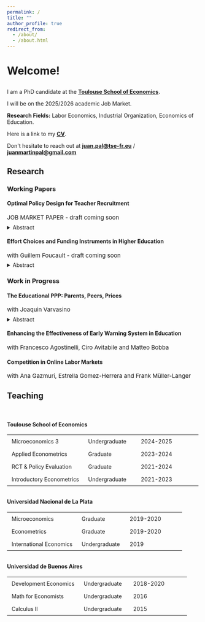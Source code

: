 ```yaml
---
permalink: /
title: ""
author_profile: true
redirect_from: 
  - /about/
  - /about.html
---
```



<h1><span class="highlighted">Welcome!</span></h1>

<p style="margin-bottom:0.75cm;">
</p>

I am a PhD candidate at the [**Toulouse School of Economics**](https://www.tse-fr.eu/). 

I will be on the 2025/2026 academic Job Market.

<span class="highlighted">**Research Fields:**</span> Labor Economics, Industrial Organization, Economics of Education.

Here is a link to my <a href="/files/pal-cv.pdf" target="_blank" rel="noopener noreferrer"><b>CV</b></a>.

Don't hesitate to reach out at [**juan.pal@tse-fr.eu**](mailto:juan.pal@tse-fr.eu) / [**juanmartinpal@gmail.com**](mailto:juanmartinpal@gmail.com) 





## <span class="highlighted">Research</span>



### <span class="highlighted">Working Papers</span>


#### Optimal Policy Design for Teacher Recruitment
<p style="margin-bottom: 0.5em; font-size:15px">JOB MARKET PAPER - draft coming soon</p>

<details>

<summary>Abstract</summary>

<span style="font-size:14px; max-width:700px; display:block; text-align: justify; line-height: 1.5;">This paper studies the design of higher education policies targeted at improving teacher recruitment. I leverage the introduction of a policy in Chile that aimed to raise teacher quality by crowding-in higher performing students into Education programs, while crowding-out the lower-performing ones. Exploiting the sharp assignment rule I estimate that, at the threshold, enrollment of high performing students at teacher colleges increased by 42%, with low-income students coming disproportionately from non-enrollment. The policy generated a positive composition effect of 0.25SD in test scores, which lead to an increase in 0.11SD in Teacher Value Added and 0.12SD in Teaching Skills. I develop a general equilibrium model of the higher education market. In doing so, I present a novel method for solving discrete-continuous games in large markets. Counterfactual simulations show that alternative policies can improve the distribution of students that enroll in Education programs. The distribution of college quality limits the impact on Teacher Value Added, while Targeting the policy to low-income students can yield further gains at no additional cost.</span>

</details>


#### Effort Choices and Funding Instruments in Higher Education
<p style="margin-bottom: 0.5em; font-size:15px">with Guillem Foucault - draft coming soon</p>

<details>

<summary>Abstract</summary>

<span style="font-size:14px; max-width:700px; display:block; text-align: justify; line-height: 1.5;"> This paper examines the effects of Free College policies on student enrollment and academic performance, with a focus on the 2016 Chilean reform that granted tuition-free higher education to students from the lowest five income deciles. Using a difference-in-differences approach, we find that Free College increased enrollment and persistence in higher education but had modest effects on graduation and dropout rates. To disentangle the role of student effort from selection effects, we develop a structural model in which students choose effort levels in response to financial incentives. Our results highlight that while Free College expands access, it may also weaken performance incentives due to the removal of academic progress requirements. Counterfactual simulations suggest that alternative funding mechanisms could improve both access and academic outcomes by balancing affordability and incentives for effort. </span>

</details>


### <span class="highlighted">Work in Progress</span>


#### The Educational PPP: Parents, Peers, Prices
<p style="margin-bottom: 0.5em; font-size:15px">with Joaquin Varvasino</p>

<details>

<summary>Abstract</summary>

<span style="font-size:14px; max-width:700px; display:block; text-align: justify; line-height: 1.5;"> This paper studies the roles of financial constraints and information frictions in enrollment and progression in higher education. Our results show that subsidies increase university access, peers enhance enrollment and match quality, and parental exposure to university causally affects children’s university enrollment. We build a dynamic structural model that quantifies these mechanisms and evaluates equity-oriented education policies.</span>

</details>

#### Enhancing the Effectiveness of Early Warning System in Education
<p style="margin-bottom: 0.5em; font-size:15px">with Francesco Agostinelli, Ciro Avitabile and Matteo Bobba</p>

#### Competition in Online Labor Markets
<p style="margin-bottom: 0.5em; font-size:15px">with Ana Gazmuri, Estrella Gomez-Herrera and Frank Müller-Langer</p>




## <span class="highlighted">Teaching</span>

<br>

<style>
.responsive-table {
  width: 100%;
  max-width: 500px;
  border-collapse: collapse;
  table-layout: fixed;
  margin-bottom: 32px;
  border: none;
}
.responsive-table th, 
.responsive-table td {
  border: none !important;
  padding-right: 40px;
  font-size: 14px;
}

/* Responsive font size and width for small screens */
@media (max-width: 500px) {
  .responsive-table {
    max-width: 100%;
  }
}

@media (max-width: 500px) {
  .responsive-table th, 
  .responsive-table td {
    font-size: 13px;
    padding-right: 10px;
  }
}

@media (max-width: 400px) {
  .responsive-table th, 
  .responsive-table td {
    font-size: 12px;
    padding-right: 5px;
  }
}

@media (max-width: 500px) {
  .responsive-table col {
    width: auto !important;
  }
}

</style>




<!-- Toulouse School of Economics -->
<h4>Toulouse School of Economics</h4>
<table class="responsive-table" style="border-collapse:collapse;table-layout:fixed;margin-bottom:32px;">
  <colgroup>
    <col style="width:40%;">
    <col style="width:27.5%;">
    <col style="width:32.5%;">
  </colgroup>
  <tbody>
    <tr>
      <td style="border:1px solid #ccc;padding:8px 12px;text-align:left;vertical-align:top;">Microeconomics 3</td>
      <td style="border:1px solid #ccc;padding:8px 12px;text-align:left;vertical-align:top;">Undergraduate</td>
      <td style="border:1px solid #ccc;padding:8px 12px;text-align:left;vertical-align:top;">2024-2025</td>
    </tr>
    <tr>
      <td style="border:1px solid #ccc;padding:8px 12px;text-align:left;vertical-align:top;">Applied Econometrics</td>
      <td style="border:1px solid #ccc;padding:8px 12px;text-align:left;vertical-align:top;">Graduate</td>
      <td style="border:1px solid #ccc;padding:8px 12px;text-align:left;vertical-align:top;">2023-2024</td>
    </tr>
    <tr>
      <td style="border:1px solid #ccc;padding:8px 12px;text-align:left;vertical-align:top;">RCT &amp; Policy Evaluation</td>
      <td style="border:1px solid #ccc;padding:8px 12px;text-align:left;vertical-align:top;">Graduate</td>
      <td style="border:1px solid #ccc;padding:8px 12px;text-align:left;vertical-align:top;">2021-2024</td>
    </tr>
    <tr>
      <td style="border:1px solid #ccc;padding:8px 12px;text-align:left;vertical-align:top;">Introductory Econometrics</td>
      <td style="border:1px solid #ccc;padding:8px 12px;text-align:left;vertical-align:top;">Undergraduate</td>
      <td style="border:1px solid #ccc;padding:8px 12px;text-align:left;vertical-align:top;">2021-2023</td>
    </tr>
  </tbody>
</table>

<!-- Universidad Nacional de La Plata -->
<h4>Universidad Nacional de La Plata</h4>
<table class="responsive-table" style="border-collapse:collapse;table-layout:fixed;margin-bottom:32px;">
  <colgroup>
    <col style="width:40%;">
    <col style="width:27.5%;">
    <col style="width:32.5%;">
  </colgroup>
  <tbody>
    <tr>
      <td style="border:1px solid #ccc;padding:8px 12px;text-align:left;vertical-align:top;">Microeconomics</td>
      <td style="border:1px solid #ccc;padding:8px 12px;text-align:left;vertical-align:top;">Graduate</td>
      <td style="border:1px solid #ccc;padding:8px 12px;text-align:left;vertical-align:top;">2019-2020</td>
    </tr>
    <tr>
      <td style="border:1px solid #ccc;padding:8px 12px;text-align:left;vertical-align:top;">Econometrics</td>
      <td style="border:1px solid #ccc;padding:8px 12px;text-align:left;vertical-align:top;">Graduate</td>
      <td style="border:1px solid #ccc;padding:8px 12px;text-align:left;vertical-align:top;">2019-2020</td>
    </tr>
    <tr>
      <td style="border:1px solid #ccc;padding:8px 12px;text-align:left;vertical-align:top;">International Economics</td>
      <td style="border:1px solid #ccc;padding:8px 12px;text-align:left;vertical-align:top;">Undergraduate</td>
      <td style="border:1px solid #ccc;padding:8px 12px;text-align:left;vertical-align:top;">2019</td>
    </tr>
  </tbody>
</table>

<!-- Universidad de Buenos Aires -->
<h4>Universidad de Buenos Aires</h4>
<table class="responsive-table" style="border-collapse:collapse;table-layout:fixed;margin-bottom:32px;">
  <colgroup>
    <col style="width:40%;">
    <col style="width:27.5%;">
    <col style="width:32.5%;">
  </colgroup>
  <tbody>
    <tr>
      <td style="border:1px solid #ccc;padding:8px 12px;text-align:left;vertical-align:top;">Development Economics</td>
      <td style="border:1px solid #ccc;padding:8px 12px;text-align:left;vertical-align:top;">Undergraduate</td>
      <td style="border:1px solid #ccc;padding:8px 12px;text-align:left;vertical-align:top;">2018-2020</td>
    </tr>
    <tr>
      <td style="border:1px solid #ccc;padding:8px 12px;text-align:left;vertical-align:top;">Math for Economists</td>
      <td style="border:1px solid #ccc;padding:8px 12px;text-align:left;vertical-align:top;">Undergraduate</td>
      <td style="border:1px solid #ccc;padding:8px 12px;text-align:left;vertical-align:top;">2016</td>
    </tr>
    <tr>
      <td style="border:1px solid #ccc;padding:8px 12px;text-align:left;vertical-align:top;">Calculus II</td>
      <td style="border:1px solid #ccc;padding:8px 12px;text-align:left;vertical-align:top;">Undergraduate</td>
      <td style="border:1px solid #ccc;padding:8px 12px;text-align:left;vertical-align:top;">2015</td>
    </tr>
  </tbody>
</table>


